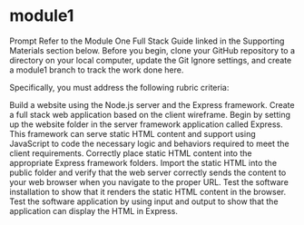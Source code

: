 # module1
Prompt
Refer to the Module One Full Stack Guide linked in the Supporting Materials section below. Before you begin, clone your GitHub repository to a directory on your local computer, update the Git Ignore settings, and create a module1 branch to track the work done here.

Specifically, you must address the following rubric criteria:

Build a website using the Node.js server and the Express framework. Create a full stack web application based on the client wireframe. Begin by setting up the website folder in the server framework application called Express. This framework can serve static HTML content and support using JavaScript to code the necessary logic and behaviors required to meet the client requirements.
Correctly place static HTML content into the appropriate Express framework folders. Import the static HTML into the public folder and verify that the web server correctly sends the content to your web browser when you navigate to the proper URL.
Test the software installation to show that it renders the static HTML content in the browser. Test the software application by using input and output to show that the application can display the HTML in Express.
